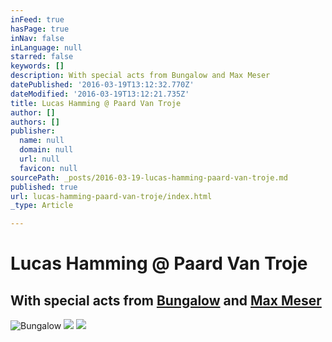 ```yaml
---
inFeed: true
hasPage: true
inNav: false
inLanguage: null
starred: false
keywords: []
description: With special acts from Bungalow and Max Meser
datePublished: '2016-03-19T13:12:32.770Z'
dateModified: '2016-03-19T13:12:21.735Z'
title: Lucas Hamming @ Paard Van Troje
author: []
authors: []
publisher:
  name: null
  domain: null
  url: null
  favicon: null
sourcePath: _posts/2016-03-19-lucas-hamming-paard-van-troje.md
published: true
url: lucas-hamming-paard-van-troje/index.html
_type: Article

---
```

# Lucas Hamming @ Paard Van Troje

## With special acts from [Bungalow][0] and [Max Meser][1]
![Bungalow ](https://the-grid-user-content.s3-us-west-2.amazonaws.com/0ed4b738-b0dd-4cd1-9d3a-b80924f8273c.jpg)
![](https://the-grid-user-content.s3-us-west-2.amazonaws.com/3a2c58f6-a958-4bc3-90fd-d46a3a33cb87.jpg)
![](https://the-grid-user-content.s3-us-west-2.amazonaws.com/1b2b0dfc-c81e-4402-b68e-b9e8b904e86b.jpg)

[0]: https://soundcloud.com/bungalowofficial
[1]: http://www.maxmeser.com/